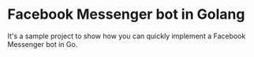 # Facebook Messenger bot in Golang
It's a sample project to show how you can quickly implement a Facebook Messenger bot in Go.